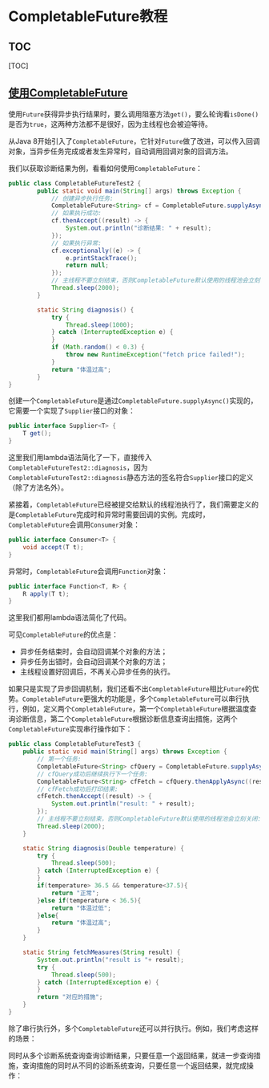 # CompletableFuture教程

## TOC

[TOC]

## [使用CompletableFuture](https://www.liaoxuefeng.com/wiki/1252599548343744/1306581182447650)

使用`Future`获得异步执行结果时，要么调用阻塞方法`get()`，要么轮询看`isDone()`是否为`true`，这两种方法都不是很好，因为主线程也会被迫等待。

从Java 8开始引入了`CompletableFuture`，它针对`Future`做了改进，可以传入回调对象，当异步任务完成或者发生异常时，自动调用回调对象的回调方法。

我们以获取诊断结果为例，看看如何使用`CompletableFuture`：

```java
public class CompletableFutureTest2 {
        public static void main(String[] args) throws Exception {
            // 创建异步执行任务:
            CompletableFuture<String> cf = CompletableFuture.supplyAsync(CompletableFutureTest2::diagnosis);
            // 如果执行成功:
            cf.thenAccept((result) -> {
                System.out.println("诊断结果: " + result);
            });
            // 如果执行异常:
            cf.exceptionally((e) -> {
                e.printStackTrace();
                return null;
            });
            // 主线程不要立刻结束，否则CompletableFuture默认使用的线程池会立刻关闭:
            Thread.sleep(2000);
        }

        static String diagnosis() {
            try {
                Thread.sleep(1000);
            } catch (InterruptedException e) {
            }
            if (Math.random() < 0.3) {
                throw new RuntimeException("fetch price failed!");
            }
            return "体温过高";
        }
}
```

创建一个`CompletableFuture`是通过`CompletableFuture.supplyAsync()`实现的，它需要一个实现了`Supplier`接口的对象：

```java
public interface Supplier<T> {
    T get();
}
```

这里我们用lambda语法简化了一下，直接传入`CompletableFutureTest2::diagnosis`，因为`CompletableFutureTest2::diagnosis`静态方法的签名符合`Supplier`接口的定义（除了方法名外）。

紧接着，`CompletableFuture`已经被提交给默认的线程池执行了，我们需要定义的是`CompletableFuture`完成时和异常时需要回调的实例。完成时，`CompletableFuture`会调用`Consumer`对象：

```java
public interface Consumer<T> {
    void accept(T t);
}
```

异常时，`CompletableFuture`会调用`Function`对象：

```java
public interface Function<T, R> {
    R apply(T t);
}
```

这里我们都用lambda语法简化了代码。

可见`CompletableFuture`的优点是：

- 异步任务结束时，会自动回调某个对象的方法；
- 异步任务出错时，会自动回调某个对象的方法；
- 主线程设置好回调后，不再关心异步任务的执行。

如果只是实现了异步回调机制，我们还看不出`CompletableFuture`相比`Future`的优势。`CompletableFuture`更强大的功能是，多个`CompletableFuture`可以串行执行，例如，定义两个`CompletableFuture`，第一个`CompletableFuture`根据温度查询诊断信息，第二个`CompletableFuture`根据诊断信息查询出措施，这两个`CompletableFuture`实现串行操作如下：

```java
public class CompletableFutureTest3 {
    public static void main(String[] args) throws Exception {
        // 第一个任务:
        CompletableFuture<String> cfQuery = CompletableFuture.supplyAsync(() -> diagnosis(38.0));
        // cfQuery成功后继续执行下一个任务:
        CompletableFuture<String> cfFetch = cfQuery.thenApplyAsync((result) -> fetchMeasures(result));
        // cfFetch成功后打印结果:
        cfFetch.thenAccept((result) -> {
            System.out.println("result: " + result);
        });
        // 主线程不要立刻结束，否则CompletableFuture默认使用的线程池会立刻关闭:
        Thread.sleep(2000);
    }

    static String diagnosis(Double temperature) {
        try {
            Thread.sleep(500);
        } catch (InterruptedException e) {
        }
        if(temperature> 36.5 && temperature<37.5){
            return "正常";
        }else if(temperature < 36.5){
            return "体温过低";
        }else{
            return "体温过高";
        }
    }

    static String fetchMeasures(String result) {
        System.out.println("result is "+ result);
        try {
            Thread.sleep(500);
        } catch (InterruptedException e) {
        }
        return "对应的措施";
    }
}
```

除了串行执行外，多个`CompletableFuture`还可以并行执行。例如，我们考虑这样的场景：

同时从多个诊断系统查询查询诊断结果，只要任意一个返回结果，就进一步查询措施，查询措施的同时从不同的诊断系统查询，只要任意一个返回结果，就完成操作：


